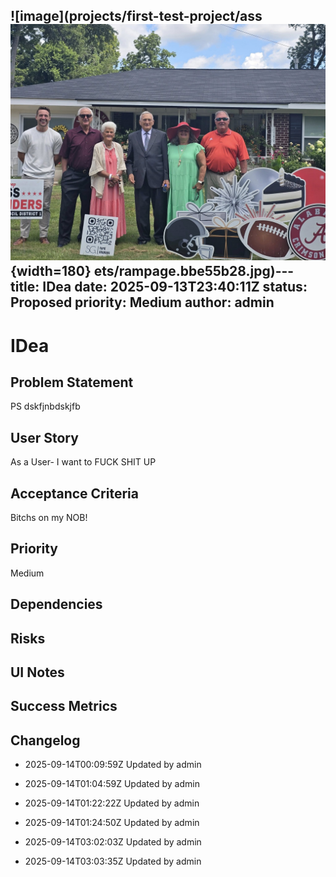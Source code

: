 ![image](projects/first-test-project/ass
![image](projects/first-test-project/assets/rampage.bbe55b28.jpg){width=180}
ets/rampage.bbe55b28.jpg)---
title: IDea
date: 2025-09-13T23:40:11Z
status: Proposed
priority: Medium
author: admin
---

# IDea

## Problem Statement
PS dskfjnbdskjfb

## User Story
As a User- I want to FUCK SHIT UP

## Acceptance Criteria
Bitchs on my NOB!

## Priority
Medium

## Dependencies


## Risks


## UI Notes


## Success Metrics


## Changelog
- 2025-09-14T00:09:59Z Updated by admin

- 2025-09-14T01:04:59Z Updated by admin

- 2025-09-14T01:22:22Z Updated by admin

- 2025-09-14T01:24:50Z Updated by admin

- 2025-09-14T03:02:03Z Updated by admin

- 2025-09-14T03:03:35Z Updated by admin
